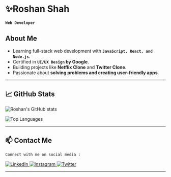 # ✨Roshan Shah
**`Web Developer`**


## About Me
- Learning full-stack web development with **`JavaScript, React, and Node.js`**.  
- Certified in **`UI/UX Design` by Google**.  
- Building projects like **Netflix Clone** and **Twitter Clone**.  
- Passionate about **solving problems and creating user-friendly apps**.


---



## 📈 GitHub Stats

![Roshan's GitHub stats](https://github-readme-stats.vercel.app/api?username=roshan252s&show_icons=true&theme=light)


![Top Languages](https://github-readme-stats.vercel.app/api/top-langs/?username=roshan252s&layout=compact&theme=light)


---

## 📫 Contact Me
`Connect with me on social media :`


<a href="https://www.linkedin.com/in/roshan252s/" target="_blank">
  <img src="https://skillicons.dev/icons?i=linkedin" alt="LinkedIn" />
</a>
<!-- <a href="https://www.facebook.com/roshan252s/" target="_blank">
  <img src="https://skillicons.dev/icons?i=fb" alt="Facebook" />
</a> -->
<a href="https://www.instagram.com/roshan252s/" target="blank">
  <img src="https://skillicons.dev/icons?i=instagram" alt="Instagram" />
</a>
<a href="https://twitter.com/roshan252s/" target="_blank">
  <img src="https://skillicons.dev/icons?i=twitter" alt="Twitter" />
</a>

---
